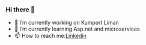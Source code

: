### Hi there 👋

- 🔭 I’m currently working on Kumport Liman
- 🌱 I’m currently learning Asp.net and microservices
- 📫 How to reach me:[Linkedin](https://www.linkedin.com/in/yusuf-kayd%C4%B1n-050014267/)

<!--
**yoitsmeyusuf/yoitsmeyusuf** is a ✨ _special_ ✨ repository because its `README.md` (this file) appears on your GitHub profile.

Here are some ideas to get you started:

- 🔭 I’m currently working on ...
- 🌱 I’m currently learning ...
- 👯 I’m looking to collaborate on ...
- 🤔 I’m looking for help with ...
- 💬 Ask me about ...
- 📫 How to reach me: ...
- 😄 Pronouns: ...
- ⚡ Fun fact: ...
-->
